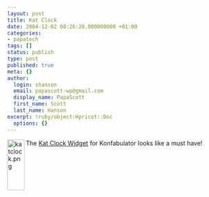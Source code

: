 ```yaml
---
layout: post
title: Kat Clock
date: 2004-12-02 08:26:28.000000000 +01:00
categories:
- papatech
tags: []
status: publish
type: post
published: true
meta: {}
author:
  login: shanson
  email: papascott-wp@gmail.com
  display_name: PapaScott
  first_name: Scott
  last_name: Hanson
excerpt: !ruby/object:Hpricot::Doc
  options: {}
---
```

<p><a href="http://www.widgetgallery.com/view.php?widget=36308"><img alt="katclock.png" src="https://www.papascott.de/archives/fotos/katclock.png" width="40" height="117" border="0" align="left" /></a> The <a href="http://www.widgetgallery.com/view.php?widget=36308">Kat Clock Widget</a> for Konfabulator looks like a must have!<br clear="all" /></p>
